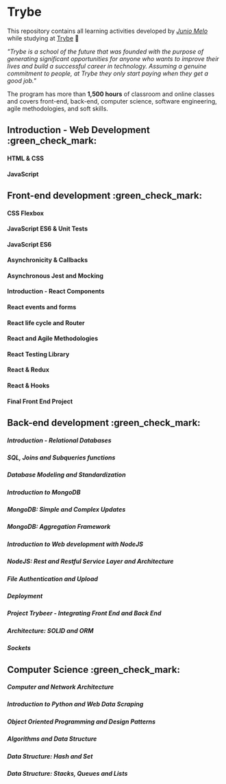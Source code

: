 # Trybe

This repository contains all learning activities developed by *[Junio Melo](https://github.com/juniomelos)* while studying at [Trybe](https://www.betrybe.com/) :rocket:

*"Trybe is a school of the future that was founded with the purpose of generating significant opportunities for anyone who wants to improve their lives and build a successful career in technology. Assuming a genuine commitment to people, at Trybe they only start paying when they get a good job."*

The program has more than **1,500 hours** of classroom and online classes and covers front-end, back-end, computer science, software engineering, agile methodologies, and soft skills.


## Introduction - Web Development :green_check_mark:
#### HTML & CSS
#### JavaScript

## Front-end development :green_check_mark:
#### CSS Flexbox
#### JavaScript ES6 & Unit Tests
#### JavaScript ES6
#### Asynchronicity & Callbacks
#### Asynchronous Jest and Mocking
#### Introduction - React Components
#### React events and forms
#### React life cycle and Router
#### React and Agile Methodologies
#### React Testing Library
#### React & Redux
#### React & Hooks
#### Final Front End Project

## Back-end development :green_check_mark:
##### Introduction - Relational Databases
##### SQL, Joins and Subqueries functions
##### Database Modeling and Standardization
##### Introduction to MongoDB
##### MongoDB: Simple and Complex Updates
##### MongoDB: Aggregation Framework
##### Introduction to Web development with NodeJS
##### NodeJS: Rest and Restful Service Layer and Architecture
##### File Authentication and Upload
##### Deployment
##### Project Trybeer - Integrating Front End and Back End
##### Architecture: SOLID and ORM
##### Sockets

## Computer Science :green_check_mark:
##### Computer and Network Architecture
##### Introduction to Python and Web Data Scraping
##### Object Oriented Programming and Design Patterns
##### Algorithms and Data Structure
##### Data Structure: Hash and Set
##### Data Structure: Stacks, Queues and Lists
